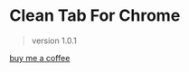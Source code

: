 # Clean Tab For Chrome
> version 1.0.1

<a href="https://www.buymeacoffee.com/happer64bit">buy me a coffee</a>